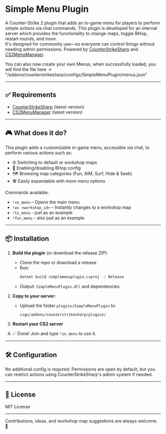 ﻿# Simple Menu Plugin

A Counter-Strike 2 plugin that adds an in-game menu for players to perform simple actions via chat commands. This plugin is developed for an internal server which provides the functionality to change maps, toggle BHop, restart rounds, and more.  
It's designed for community use—so everyone can control things without needing admin permissions. Powered by [CounterStrikeSharp](https://github.com/roflmuffin/CounterStrikeSharp) and [CS2MenuManager](https://github.com/schwarper/CS2MenuManager).

You can also now create your own Menus, when successfully loaded, you will find the file here -> "/addons/counterstrikesharp/configs/SimpleMenuPlugin/menus.json"

---

## ✅ Requirements

- [CounterStrikeSharp](https://github.com/roflmuffin/CounterStrikeSharp) (latest version)
- [CS2MenuManager](https://github.com/schwarper/CS2MenuManager) (latest version)
---

## 🎮 What does it do?

This plugin adds a customizable in-game menu, accessible via chat, to perform various actions such as:

- 🌐 Switching to default or workshop maps
- 🐰 Enabling/disabling BHop config
- 🗺️ Browsing map categories (Fun, AIM, Surf, Hide & Seek)
- 🛠️ Easily expandable with more menu options

Commands available:

- `!sn_menu` – Opens the main menu
- `!ws <workshop_id>` – Instantly changes to a workshop map
- `!tz_menu` - just as an example
- `!fun_menu` - also just as an example

---

## 📦 Installation

1. **Build the plugin** (or download the release ZIP):
   - Clone the repo or download a release
   - Run:  
     ```bash
     dotnet build simplemenuplugin.csproj -c Release
     ```
   - Output: `SimpleMenuPlugin.dll` and dependencies

2. **Copy to your server:**
   - Upload the folder `plugins/SimpleMenuPlugin` to:
     ```
     csgo/addons/counterstrikesharp/plugins/
     ```

3. **Restart your CS2 server**

4. ✅ Done! Join and type `!sn_menu` to use it.

---

## 🛠️ Configuration

No additional config is required. Permissions are open by default, but you can restrict actions using CounterStrikeSharp's admin system if needed.

---

## 📜 License

MIT License

---

Contributions, ideas, and workshop map suggestions are always welcome. 🎉